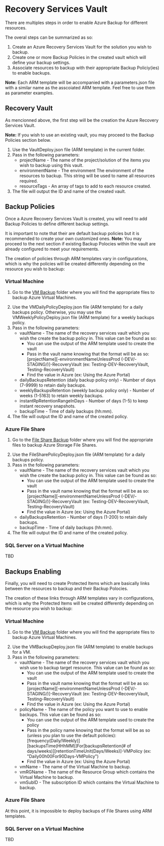<h1>Recovery Services Vault</h1>
<p>There are multiples steps in order to enable Azure Backup for different resources.</p>
<p>The overal steps can be summarized as so:</p>
<ol>
  <li>Create an Azure Recovery Services Vault for the solution you wish to backup.</li>
  <li>Create one or more Backup Policies in the created vault which will define your backup settings.</li>
  <li>Associate resources to backup with their appropriate Backup Policiy(ies) to enable backups.</li>
</ol>
<p><b>Note:</b> Each ARM template will be accompanied with a parameters.json file with a similar name as the asscoiated
  ARM template. Feel free to use them as parameter examples.</p>
<h2>Recovery Vault </h2>
<p>As mencionned above, the first step will be the creation the Azure Recovery Services Vault.</p>
<p><b>Note:</b> If you wish to use an existing vault, you may proceed to the Backup Policies section below.</p>
<ol>
  <li>Use the VaultDeploy.json file (ARM template) in the current folder.</li>
  <li>Pass in the following parameters:
    <ul>
      <li>projectName - The name of the project/solution of the items you wish to backup using this vault.</li>
      <li>environmentName - The environment The environment of the resources to backup. This string will be used to name
        all resources required.</li>
      <li>resourceTags - An array of tags to add to each resource created.</li>
    </ul>
  <li>The file will output the ID and name of the created vault.</li>
</ol>
<h2>Backup Policies</h2>
<p>Once a Azure Recovery Services Vault is created, you will need to add Backup Policies to define different backup
  settings.</p>
<p>It is important to note that their are default backup policies but it is recommended to create your own customized
  ones. <b>Note:</b> You may proceed to the next section if existing Backup Polocies within the vault are already
  configured to meet your requirements.</p>
<p>The creation of policies through ARM templates vary in configurations, which is why the policies will be created
  differently depending on the resource you wish to backup:</p>
<h3>Virtual Machine</h3>
<ol>
  <li>
    <p>Go to the
      <a
        href=https://github.com/CSPS-EFPC-IT/SysAdmins-ARMTemplates/tree/Recovery-Services-Vault-1/Recovery%20Services%20Vault/VM%20Backup>VM
        Backup</a> folder where you will find the appropriate files to backup Azure Virtual Machines.</p>
  </li>
  <li>Use the VMDailyPolicyDeploy.json file (ARM template) for a daily backups policy. Otherwise, you may use the
    VMWeeklyPolicyDeploy.json file (ARM template) for a weekly backups policy.</li>
  <li>Pass in the following parameters:
    <ul>
      <li>vaultName - The name of the recovery services vault which you wish the create the backup policy in. This value
        can be found as so:
        <ul>
          <li>You can use the output of the ARM
            template used to create the vault</li>
          <li>Pass in the vault name knowing that the format will be as so:
            [projectName][-environmentNameUnlessProd (-DEV/-STAGING/)]-RecoveryVault (ex: Testing-DEV-RecoveryVault,
            Testing-RecoveryVault)</li>
          <li>Find the value in Azure (ex: Using the Azure Portal)</li>
        </ul>
      </li>
      <li>dailyBackupsRetention (daily backup policy only) - Number of days (7-9999) to retain daily backups.</li>
      <li>weeklyBackupsRetention (weekly backup policy only) - Number of weeks (1-5163) to retain weekly backups.</li>
      <li>instantRpRetentionRangeInDays - Number of days (1-5) to keep instant recovery snapshots.</li>
      <li>backupTime - Time of daily backups (hh:mm).</li>
    </ul>
  </li>
  <li>The file will output the ID and name of the created policy.</li>
</ol>
<h3>Azure File Share</h3>
<ol>
  <li>
    <p>Go to the <a
        href="https://github.com/CSPS-EFPC-IT/SysAdmins-ARMTemplates/tree/Recovery-Services-Vault-1/Recovery%20Services%20Vault/Azure%20File%20Share%20Backup">File
        Share Backup</a> folder where you will find the appropriate files to backup Azure Storage File Shares.</p>
  </li>
  <li>Use the FileSharePolicyDeploy.json file (ARM template) for a daily backups policy.</li>
  <li>Pass in the following parameters:
    <ul>
      <li>vaultName - The name of the recovery services vault which you wish the create the backup policy in. This value
        can be found as so:
        <ul>
          <li>You can use the output of the ARM
            template used to create the vault</li>
          <li>Pass in the vault name knowing that the format will be as so:
            [projectName][-environmentNameUnlessProd (-DEV/-STAGING/)]-RecoveryVault (ex: Testing-DEV-RecoveryVault,
            Testing-RecoveryVault)</li>
          <li>Find the value in Azure (ex: Using the Azure Portal)</li>
        </ul>
      </li>
      <li>dailyBackupsRetention - Number of days (1-200) to retain daily backups.</li>
      <li>backupTime - Time of daily backups (hh:mm).</li>
    </ul>
  </li>
  <li>The file will output the ID and name of the created policy.</li>
</ol>
<h3>SQL Server on a Virtual Machine</h3>
<p>TBD</p>

<h2>Backups Enabling</h2>
<p>Finally, you will need to create Protected Items which are basically links between the resources to backup and their
  Backup Polocies.</p>
<p>The creation of these links through ARM templates vary in configurations, which is why the Protected Items will be
  created
  differently depending on the resource you wish to backup:</p>
<h3>Virtual Machine</h3>
<ol>
  <li>
    <p>Go to the
      <a
        href=https://github.com/CSPS-EFPC-IT/SysAdmins-ARMTemplates/tree/Recovery-Services-Vault-1/Recovery%20Services%20Vault/VM%20Backup>VM
        Backup</a> folder where you will find the appropriate files to backup Azure Virtual Machines.</p>
  </li>
  <li>Use the VMBackupDeploy.json file (ARM template) to enable backups for a VM.</li>
  <li>Pass in the following parameters:
    <ul>
      <li>vaultName - The name of the recovery services vault which you wish use to backup target resource. This value
        can be found as so:
        <ul>
          <li>You can use the output of the ARM
            template used to create the vault</li>
          <li>Pass in the vault name knowing that the format will be as so:
            [projectName][-environmentNameUnlessProd (-DEV/-STAGING/)]-RecoveryVault (ex: Testing-DEV-RecoveryVault,
            Testing-RecoveryVault)</li>
          <li>Find the value in Azure (ex: Using the Azure Portal)</li>
        </ul>
      </li>
      <li>policyName - The name of the policy you want to use to enable backups. This value can be found as so:
        <ul>
          <li>You can use the output of the ARM
            template used to create the policy</li>
          <li>Pass in the policy name knowing that the format will be as so (unless you plan to use the default
            policies):
            [frequency(Daily/Weekly)][backupsTime(HHhMM)]For[backupsRetention(# of
            days/weeks)][retentionTimeUnit(Days/Weeks)]-VMPolicy (ex: "Daily00h00For90Days-VMPolicy")</li>
          <li>Find the value in Azure (ex: Using the Azure Portal)</li>
        </ul>
      </li>
      <li>vmName - The name of the Virtual Machine to backup.</li>
      <li>vmRGName - The name of the Resource Group which contains the Virtual Machine to backup.</li>
      <li>vmSubID - The subscription ID which contains the Virtual Machine to backup.</li>
    </ul>
  </li>
</ol>
<h3>Azure File Share</h3>
<p>At this point, it is impossible to deploy backups of File Shares using ARM templates.</p>
<!--<ol>
  <li>
    <p>Go to the <a
        href="https://github.com/CSPS-EFPC-IT/SysAdmins-ARMTemplates/tree/Recovery-Services-Vault-1/Recovery%20Services%20Vault/Azure%20File%20Share%20Backup">File
        Share Backup</a> folder where you will find the appropriate files to backup Azure Storage File Shares.</p>
  </li>
</ol>-->
<h3>SQL Server on a Virtual Machine</h3>
<p>TBD</p>